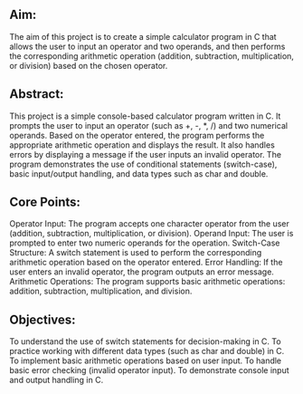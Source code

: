 
## Aim:
The aim of this project is to create a simple calculator program in C that allows the user to input an operator and two operands, and then performs the corresponding arithmetic operation (addition, subtraction, multiplication, or division) based on the chosen operator.

## Abstract:
This project is a simple console-based calculator program written in C. It prompts the user to input an operator (such as +, -, *, /) and two numerical operands. Based on the operator entered, the program performs the appropriate arithmetic operation and displays the result. It also handles errors by displaying a message if the user inputs an invalid operator. The program demonstrates the use of conditional statements (switch-case), basic input/output handling, and data types such as char and double.

## Core Points:
Operator Input: The program accepts one character operator from the user (addition, subtraction, multiplication, or division).
Operand Input: The user is prompted to enter two numeric operands for the operation.
Switch-Case Structure: A switch statement is used to perform the corresponding arithmetic operation based on the operator entered.
Error Handling: If the user enters an invalid operator, the program outputs an error message.
Arithmetic Operations: The program supports basic arithmetic operations: addition, subtraction, multiplication, and division.

## Objectives:
To understand the use of switch statements for decision-making in C.
To practice working with different data types (such as char and double) in C.
To implement basic arithmetic operations based on user input.
To handle basic error checking (invalid operator input).
To demonstrate console input and output handling in C.
